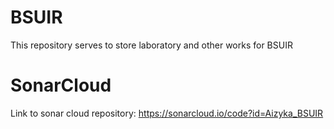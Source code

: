 # BSUIR
 This repository serves to store laboratory and other works for BSUIR

# SonarCloud
 Link to sonar cloud repository:
 https://sonarcloud.io/code?id=Aizyka_BSUIR
